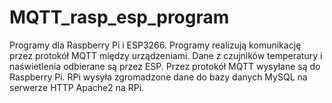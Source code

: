 # MQTT_rasp_esp_program
Programy dla Raspberry Pi i ESP3266. Programy realizują komunikację przez protokół MQTT między urządzeniami. Dane z czujników temperatury i naświetlenia odbierane są przez ESP. Przez protokół MQTT wysyłane są do Raspberry Pi. RPi wysyła zgromadzone dane do bazy danych MySQL na serwerze HTTP Apache2 na RPi.
